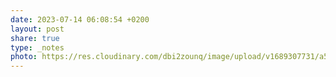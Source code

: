 ```yaml
---
date: 2023-07-14 06:08:54 +0200
layout: post
share: true
type: _notes
photo: https://res.cloudinary.com/dbi2zounq/image/upload/v1689307731/a51oxk4z9x98ekxujh1s.jpg
---
```


